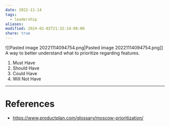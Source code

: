```yaml
---
date: 2022-11-14
tags:
  - leadership
aliases: 
modified: 2024-02-02T21:32:14-08:00
share: true
---
```



![[Pasted image 20221114094754.png|Pasted image 20221114094754.png]]
A way to better understand what to prioritize regarding features. 
1. Must Have
2. Should Have
3. Could Have 
4. Will Not Have

---
# References
- https://www.productplan.com/glossary/moscow-prioritization/